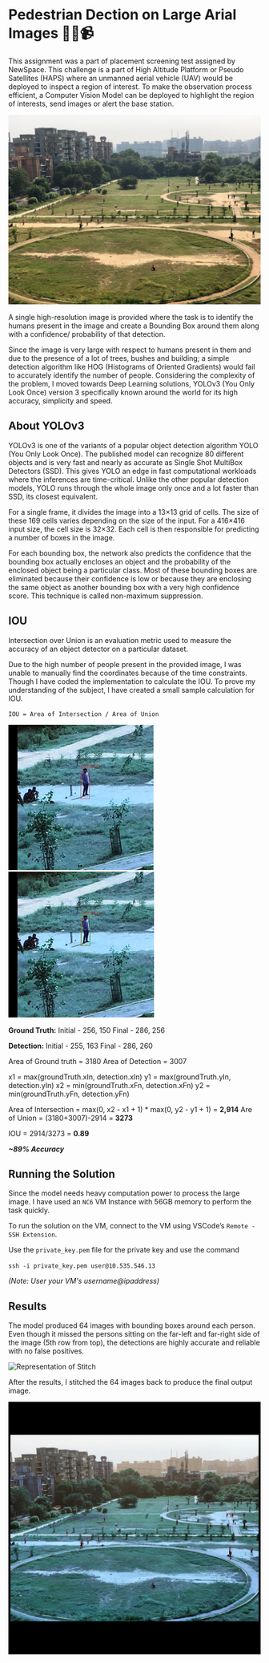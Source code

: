 # Pedestrian Dection on Large Arial Images 🚶‍♂️📹

This assignment was a part of placement screening test assigned by NewSpace. This challenge is a part of High Altitude Platform or Pseudo Satellites (HAPS) where an unmanned aerial vehicle (UAV) would be deployed to inspect a region of interest. To make the observation process efficient, a Computer Vision Model can be deployed to highlight the region of interests, send images or alert the base station.

![input image](input.jpg)

A single high-resolution image is provided where the task is to identify the humans present in the image and create a Bounding Box around them along with a confidence/ probability of that detection.

Since the image is very large with respect to humans present in them and due to the presence of a lot of trees, bushes and building; a simple detection algorithm like HOG (Histograms of Oriented Gradients) would fail to accurately identify the number of people.
Considering the complexity of the problem, I moved towards Deep Learning solutions, YOLOv3 (You Only Look Once) version 3 specifically known around the world for its high accuracy, simplicity and speed.

## About YOLOv3

YOLOv3 is one of the variants of a popular object detection algorithm YOLO (You Only Look Once). The published model can recognize 80 different objects and is very fast and nearly as accurate as Single Shot MultiBox Detectors (SSD). This gives YOLO an edge in fast computational workloads where the inferences are time-critical. Unlike the other popular detection models, YOLO runs through the whole image only once and a lot faster than SSD, its closest equivalent.

For a single frame, it divides the image into a 13×13 grid of cells. The size of these 169 cells varies depending on the size of the input. For a 416×416 input size, the cell size is 32×32. Each cell is then responsible for predicting a number of boxes in the image.

For each bounding box, the network also predicts the confidence that the bounding box actually encloses an object and the probability of the enclosed object being a particular class. Most of these bounding boxes are eliminated because their confidence is low or because they are enclosing the same object as another bounding box with a very high confidence score. This technique is called non-maximum suppression.

## IOU

Intersection over Union is an evaluation metric used to measure the accuracy of an object detector on a particular dataset.

Due to the high number of people present in the provided image, I was unable to manually find the coordinates because of the time constraints. Though I have coded the implementation to calculate the IOU. To prove my understanding of the subject, I have created a small sample calculation for IOU.

```
IOU = Area of Intersection / Area of Union
```

![Detection Image](reports/Picture1.jpg)
![Ground Truth Label Image](reports/Picture2.jpg)

**Ground Truth:**
Initial - 256, 150
Final - 286, 256

**Detection:**
Initial - 255, 163
Final - 286, 260

Area of Ground truth = 3180
Area of Detection = 3007

x1 = max(groundTruth.xIn, detection.xIn)
y1 = max(groundTruth.yIn, detection.yIn)
x2 = min(groundTruth.xFn, detection.xFn)
y2 = min(groundTruth.yFn, detection.yFn)


Area of Intersection = max(0, x2 - x1 + 1) * max(0, y2 - y1 + 1) = **2,914**
Are of Union = (3180+3007)-2914 = **3273**

IOU = 2914/3273 = **0.89**

***~89% Accuracy***

## Running the Solution

Since the model needs heavy computation power to process the large image. I have used an `NC6` VM Instance with 56GB memory to perform the task quickly.

To run the solution on the VM, connect to the VM using VSCode’s `Remote -SSH Extension`.

Use the `private_key.pem` file for the private key and use the command

`ssh -i private_key.pem user@10.535.546.13`

*(Note: User your VM's username@ipaddress)*

## Results

The model produced 64 images with bounding boxes around each person. Even though it missed the persons sitting on the far-left and far-right side of the image (5th row from top), the detections are highly accurate and reliable with no false positives.

![Representation of Stitch](reports/Compiled.png)

After the results, I stitched the 64 images back to produce the final output image.

![Final Output](reports/Final.jpg)